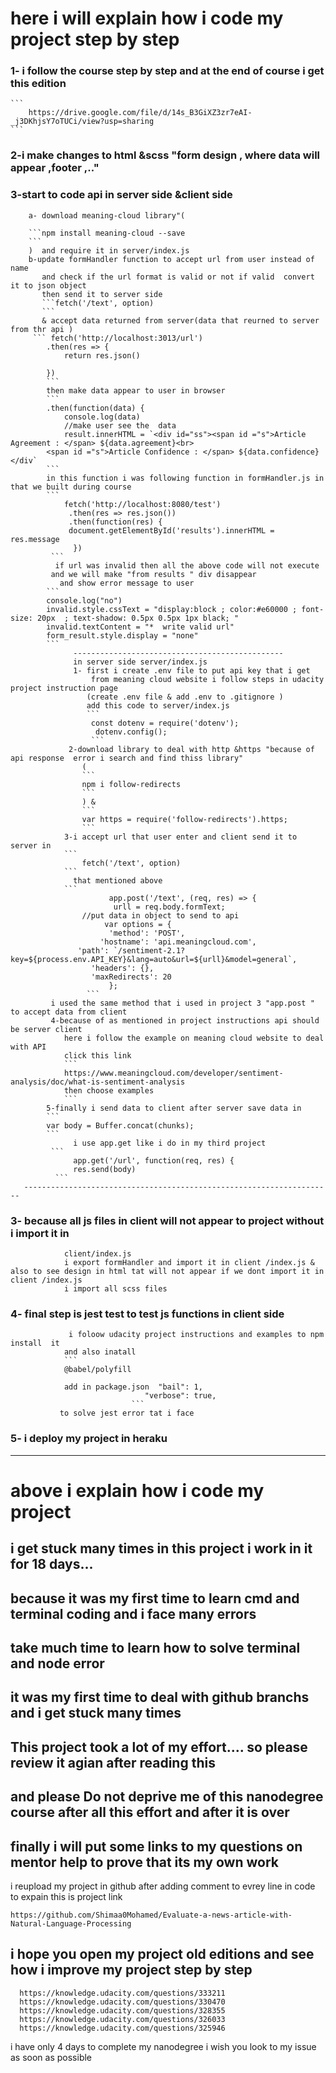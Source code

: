 # here i will explain how i code my project step by step #

###    1- i follow the course step by step and at the end of course i get this edition 
    ```
        https://drive.google.com/file/d/14s_B3GiXZ3zr7eAI-_j3DKhjsY7oTUCi/view?usp=sharing
    ```

###    2-i make changes to html &scss "form design , where data will appear ,footer ,.."

###    3-start to code api in server side &client side 
        a- download meaning-cloud library"(
        
        ```npm install meaning-cloud --save
        ```
        )  and require it in server/index.js
        b-update formHandler function to accept url from user instead of name
           and check if the url format is valid or not if valid  convert it to json object
           then send it to server side
           ```fetch('/text', option)
           ```
           & accept data returned from server(data that reurned to server from thr api )
         ``` fetch('http://localhost:3013/url')
            .then(res => {
                return res.json()

            })
            ```
            then make data appear to user in browser 
            ```
            .then(function(data) {
                console.log(data)
                //make user see the  data 
                result.innerHTML = `<div id="ss"><span id ="s">Article Agreement : </span> ${data.agreement}<br>
            <span id ="s">Article Confidence : </span> ${data.confidence}</div`
            ```
            in this function i was following function in formHandler.js in that we built during course
            ```
                fetch('http://localhost:8080/test')
                 .then(res => res.json())
                 .then(function(res) {
                 document.getElementById('results').innerHTML = res.message
                  }) 
             ```
              if url was invalid then all the above code will not execute 
             and we will make "from results " div disappear 
               and show error message to user 
            ```
            console.log("no")
            invalid.style.cssText = "display:block ; color:#e60000 ; font-size: 20px  ; text-shadow: 0.5px 0.5px 1px black; "
            invalid.textContent = "*  write valid url"
            form_result.style.display = "none"
            ```
                  -----------------------------------------------
                  in server side server/index.js 
                  1- first i create .env file to put api key that i get
                      from meaning cloud website i follow steps in udacity project instruction page
                     (create .env file & add .env to .gitignore )
                     add this code to server/index.js
                     ```
                      const dotenv = require('dotenv');
                       dotenv.config();
                      ```
                 2-download library to deal with http &https "because of api response  error i search and find thiss library"
                    (
                    ```
                    npm i follow-redirects
                    ```
                    ) &
                    ```
                    var https = require('follow-redirects').https;
                    ```
                3-i accept url that user enter and client send it to server in
                ``` 
                    fetch('/text', option) 
                ``` 
                  that mentioned above
                ```
                          app.post('/text', (req, res) => {
                           urll = req.body.formText;
                    //put data in object to send to api 
                         var options = {
                          'method': 'POST',
                        'hostname': 'api.meaningcloud.com',
                   'path': `/sentiment-2.1?key=${process.env.API_KEY}&lang=auto&url=${urll}&model=general`,
                      'headers': {},
                      'maxRedirects': 20
                          };
                     ```
             i used the same method that i used in project 3 "app.post " to accept data from client
             4-because of as mentioned in project instructions api should be server client 
                here i follow the example on meaning cloud website to deal with API 
                click this link 
                ```
                https://www.meaningcloud.com/developer/sentiment-analysis/doc/what-is-sentiment-analysis
                then choose examples
                ```
            5-finally i send data to client after server save data in
            ```
            var body = Buffer.concat(chunks);
            ```
                  i use app.get like i do in my third project 
             ```
                  app.get('/url', function(req, res) {
                  res.send(body) 
              ```
       ---------------------------------------------------------------------
###    3- because all js files  in client will not appear to project without i import it in 
                client/index.js 
                i export formHandler and import it in client /index.js & also to see design in html tat will not appear if we dont import it in client /index.js 
                i import all scss files 
###   4- final step is jest test to test js functions in client side 
                 i foloow udacity project instructions and examples to npm install  it 
                and also inatall
                ```
                @babel/polyfill  
                
                add in package.json  "bail": 1,
                                  "verbose": true,
                               ```
               to solve jest error tat i face
###  5- i deploy my project in heraku
-------------------------------------------------------------------------------------------------------------------------------------------------------------
# above i explain how i code my project 
## i get stuck many times in this project i work in it for 18 days...
##  because it was my first time to learn cmd and terminal coding and i face many errors 
##  take much time to learn how to solve terminal and node error
##   it was my first time to deal with github branchs and i get stuck many times 
##   This project took a lot of my effort.... so please review it  agian after reading this
##   and please Do not deprive me of this nanodegree course after all this effort and after it is over
##   finally i will put some links to my questions on mentor help to prove that its my own work 

i reupload my project in github after adding comment to evrey line in code to expain  this is project link
 ```
 https://github.com/Shimaa0Mohamed/Evaluate-a-news-article-with-Natural-Language-Processing
 ```
 ##  i hope you open my project old editions and see  how i improve my project step by step
 ```
   https://knowledge.udacity.com/questions/333211
   https://knowledge.udacity.com/questions/330470
   https://knowledge.udacity.com/questions/328355
   https://knowledge.udacity.com/questions/326033
   https://knowledge.udacity.com/questions/325946
 ```
 i have only 4 days to complete my nanodegree i wish you look to my issue as soon as possible
   







